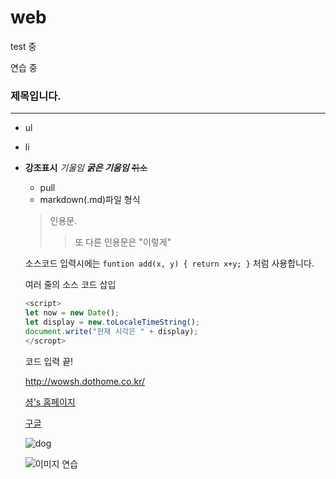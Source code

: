 # web
test 중

연습 중

### 제목입니다.
---

* ul

- li 

- __강조표시__ _기울임_ ___굵은 기움임___ ~~취소~~

  + pull
  
  - markdown(.md)파일 형식
  
  > 인용문.
  >> 또 다른 인용문은 "이렇게"
  
  소스코드 입력시에는 `funtion add(x, y) { return x+y; }` 처럼 사용합니다.
  
  여러 줄의 소스 코드 삽입
  
   ``` javascript
   <script>
   let now = new Date();
   let display = new.toLocaleTimeString();
   document.write("현재 시각은 " + display);
   </scropt>
   ```
   
   코드 입력 끝!
   
   <http://wowsh.dothome.co.kr/>
   
   [셩's 홈페이지](http://wowsh.dothome.co.kr/)
   
   [구글](https://google.com, "검색")
   
   ![dog](.img/kevin-tosh-4zGy_ZkD-iA-unsplash.jpg)
   
   ![이미지 연습](http://wowsh.dothome.co.kr/img/d.jpg)
